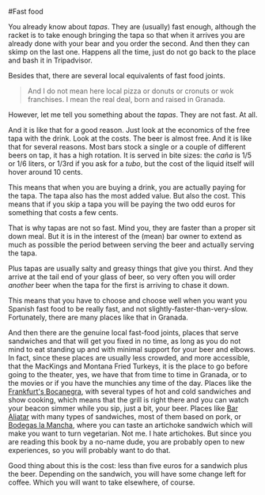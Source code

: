 #Fast food

You already know about *tapas*. They are (usually) fast enough, although the racket is to take enough bringing the tapa so that when it arrives you are already done with your bear and you order the second. And then they can skimp on the last one. Happens all the time, just do not go back to the place and bash it in Tripadvisor.

Besides that, there are several local equivalents of fast food joints.

>And I do not mean here local pizza or donuts or cronuts or wok
>franchises. I mean the real deal, born and raised in Granada.

However, let me tell you something about the *tapas*. They are not
fast. At all.

And it is like that for a good reason. Just look at the economics of
the free tapa with the drink. Look at the costs. The beer is almost
free. And it is like that for several reasons. Most bars stock a
single or a couple of different beers on tap, it has a high
rotation. It is served in bite sizes: the *caña* is 1/5 or 1/6 liters,
or 1/3rd if you ask for a *tubo*, but the cost of the liquid itself
will hover around 10 cents.

This means that when you are buying a drink, you are actually paying
for the tapa. The tapa also has the most added value. But also the
cost. This means that if you skip a tapa you will be paying the two
odd euros for something that costs a few cents.

That is why tapas are not so fast. Mind you, they are faster than a
proper sit down meal. But it is in the interest of the (mean) bar
owner to extend as much as possible the period between serving the
beer and actually serving the tapa.

Plus tapas are usually salty and greasy things that give you
thirst. And they arrive at the tail end of your glass of beer, so very
often you will order *another* beer when the tapa for the first is
arriving to chase it down.

This means that you have to choose and choose well when you want you
Spanish fast food to be really fast, and not
slightly-faster-than-very-slow. Fortunately, there are many places
like that in Granada.

And then there are the genuine local fast-food joints, places that
serve sandwiches and that will get you fixed in no time, as long as
you do not mind to eat standing up and with minimal support for your
beer and elbows. In fact,
since these places are usually less crowded, and more accessible, that
the MacKings and Montana Fried Turkeys, it is the place to go before
going to the theater, yes, we have that from time to time in Granada,
or to the movies or if you have the munchies any time of the
day. Places like the
[Frankfurt's Bocanegra](https://www.tripadvisor.es/LocationPhotoDirectLink-g187441-d6131741-i89527252-Frankfurt_s_Bocanegra-Granada_Province_of_Granada_Andalucia.html),
with several types of hot and cold sandwiches and show cooking, which
means that the grill is right there and you can watch your beacon
simmer while you sip, just a bit, your beer. Places like
[Bar Aliatar](http://baresautenticos.com/2010/09/24/bar-aliatar/) with
many types of sandwiches, most of them based on pork, or
[Bodegas la Mancha](http://baresautenticos.com/2012/10/15/bodegas-la-mancha/),
where you can taste an artichoke sandwich which will make you want to
turn vegetarian. Not me. I hate artichokes. But since you are reading
this book by a no-name dude, you are probably open to new experiences,
so you will probably want to do that.

Good thing about this is the cost: less than five euros for a sandwich
plus the beer. Depending on the sandwich, you will have some change
left for coffee. Which you will want to take elsewhere, of course.
